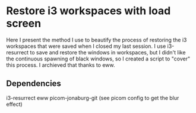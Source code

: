 # Restore i3 workspaces with load screen

Here I present the method I use to beautify the process of restoring the i3 workspaces that were saved when I closed my last session. I use <a url=https://github.com/JonnyHaystack/i3-resurrect> i3-resurrect </a> to save and restore the windows in workspaces, but I didn't like the continuous spawning of black windows, so I created a script to "cover" this process. I archieved that thanks to <a url=https://github.com/elkowar/eww>eww</a>. 

## Dependencies

i3-resurrect
eww
picom-jonaburg-git (see picom config to get the blur effect)


